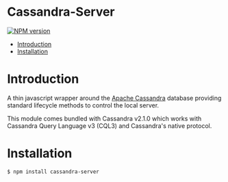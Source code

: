 # Cassandra-Server #
[![NPM version][npm-image]][npm-url]

* [Introduction](#introduction)
* [Installation](#installation)


# Introduction #

A thin javascript wrapper around the [Apache Cassandra][apache-cassandra] database providing standard lifecycle methods to control the local server.

This module comes bundled with Cassandra v2.1.0 which works with Cassandra Query Language v3 (CQL3) and Cassandra's native protocol.

# Installation #

```sh
$ npm install cassandra-server
```

[npm-url]: https://npmjs.org/package/cassandra-server
[npm-image]: http://img.shields.io/npm/v/cassandra-server.svg?style=flat
[apache-cassandra]: http://cassandra.apache.org

